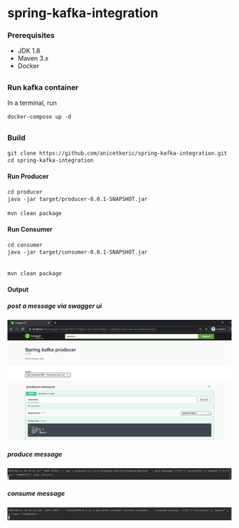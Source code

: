 # spring-kafka-integration

### Prerequisites
- JDK 1.8
- Maven 3.x
- Docker
##
### Run kafka container
In a terminal, run
```
docker-compose up -d
```

##
### Build
```
git clone https://github.com/anicetkeric/spring-kafka-integration.git
cd spring-kafka-integration
```
#### Run Producer
```
cd producer
java -jar target/producer-0.0.1-SNAPSHOT.jar

mvn clean package
```
#### Run Consumer
```
cd consumer
java -jar target/consumer-0.0.1-SNAPSHOT.jar


mvn clean package
```
#### Output

##### post a message via swagger ui
![capture 1](https://github.com/anicetkeric/spring-kafka-integration/blob/master/screens/swagger.png)


##### produce message
![capture 2](https://github.com/anicetkeric/spring-kafka-integration/blob/master/screens/producer.png)


##### consume message
![capture 3](https://github.com/anicetkeric/spring-kafka-integration/blob/master/screens/consumer.png)
